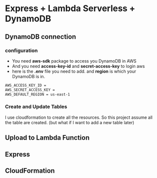 # Express + Lambda Serverless + DynamoDB

## DynamoDB connection

### configuration
- You need **aws-sdk** package to access you DynamoDB in AWS
- And you need **access-key-id** and **secret-access-key** to login aws
- here is the **.env** file you need to add. and **region**  is which your DynamoDB is in.

```bash
AWS_ACCESS_KEY_ID = 
AWS_SECRET_ACCESS_KEY = 
AWS_DEFAULT_REGION = us-east-1
```

### Create and Update Tables

I use cloudformation to create all the resources. So this project assume all the table are created. (but what if I want to add a new table later)

## Upload to Lambda Function

## Express

## CloudFormation


